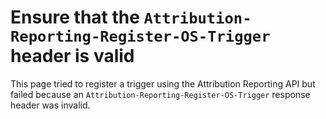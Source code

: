 # Ensure that the `Attribution-Reporting-Register-OS-Trigger` header is valid

This page tried to register a trigger using the Attribution Reporting API but
failed because an `Attribution-Reporting-Register-OS-Trigger` response header
was invalid.

